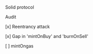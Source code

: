 Solid protocol

Audit

[x] Reentrancy attack

[x] Gap in 'mintOnBuy' and 'burnOnSell'

[ ] mintOngas
